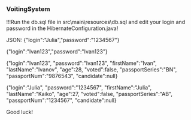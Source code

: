### VoitingSystem

!!!Run the db.sql file in src\main\resources\db.sql 
and edit your login and password in the HibernateConfiguration.java!

JSON:
{"login":"Julia","password":"1234567"}

{"login":"Ivan123","password":"Ivan123"}

{"login":"Ivan123",
"password":"Ivan123",
"firstName":"Ivan",
"lastName":"Ivanov",
"age":28,
"voted":false,
"passportSeries":"BN",
"passportNum":"9876543",
"candidate":null}

{"login":"Julia",
"password":"1234567",
"firstName":"Julia",
"lastName":"Kaiko",
"age":27,
"voted":false,
"passportSeries":"AB",
"passportNum":"1234567",
"candidate":null}


Good luck!
